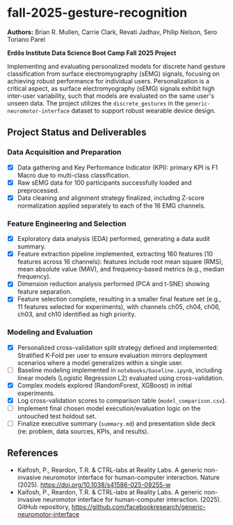 # fall-2025-gesture-recognition

**Authors:** Brian R. Mullen, Carrie Clark, Revati Jadhav, Philip Nelson, Sero Toriano Parel

**Erdős Institute Data Science Boot Camp Fall 2025 Project**

Implementing and evaluating personalized models for discrete hand gesture classification from surface electromyography (sEMG) signals, focusing on achieving robust performance for individual users. Personalization is a critical aspect, as surface electromyography (sEMG) signals exhibit high inter-user variability, such that models are evaluated on the same user's unseen data. The project utilizes the `discrete_gestures` in the `generic-neuromotor-interface` dataset to support robust wearable device design.

## Project Status and Deliverables

### Data Acquisition and Preparation

- [x] Data gathering and Key Performance Indicator (KPI): primary KPI is F1 Macro due to multi-class classification.
- [x] Raw sEMG data for 100 participants successfully loaded and preprocessed.
- [x] Data cleaning and alignment strategy finalized, including Z-score normalization applied separately to each of the 16 EMG channels.

### Feature Engineering and Selection

- [x] Exploratory data analysis (EDA) performed, generating a data audit summary.
- [x] Feature extraction pipeline implemented, extracting 160 features (10 features across 16 channels): features include root mean square (RMS), mean absolute value (MAV), and frequency-based metrics (e.g., median frequency).
- [x] Dimension reduction analysis performed (PCA and t-SNE) showing feature separation.
- [x] Feature selection complete, resulting in a smaller final feature set (e.g., 11 features selected for experiments), with channels ch05, ch04, ch06, ch03, and ch10 identified as high priority.

### Modeling and Evaluation

- [x] Personalized cross-validation split strategy defined and implemented: Stratified K-Fold per user to ensure evaluation mirrors deployment scenarios where a model generalizes within a single user.
- [ ] Baseline modeling implemented in `notebooks/baseline.ipynb`, including linear models (Logistic Regression L2) evaluated using cross-validation.
- [x] Complex models explored (RandomForest, XGBoost) in initial experiments.
- [x] Log cross-validation scores to comparison table (`model_comparison.csv`).
- [ ] Implement final chosen model execution/evaluation logic on the untouched test holdout set.
- [ ] Finalize executive summary (`summary.md`) and presentation slide deck (re: problem, data sources, KPIs, and results).

## References

- Kaifosh, P., Reardon, T.R. & CTRL-labs at Reality Labs. A generic non-invasive neuromotor interface for human-computer interaction. Nature (2025). https://doi.org/10.1038/s41586-025-09255-w
- Kaifosh, P., Reardon, T.R. & CTRL-labs at Reality Labs. A generic non-invasive neuromotor interface for human-computer interaction. (2025). GitHub repository, https://github.com/facebookresearch/generic-neuromotor-interface
